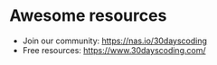 # Awesome resources

- Join our community: https://nas.io/30dayscoding
- Free resources: https://www.30dayscoding.com/
